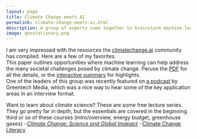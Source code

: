 ```yaml
---
layout: page
title: Climate Change meets AI
permalink: climate-change-meets-ai.html
description: A group of experts come together to brainstorm machine learning based solutions to climate change. The website, the paper, and accompanying podcast. 
image: geostationary.png
---
```

I am very impressed with the resources the <a href="https://www.climatechange.ai/" target="_blank">climatechange.ai</a> community has compiled. Here are a few of my favorites. 
<br>
This paper outlines opportunities where machine learning can help address the many societal challenges posed by climate change. Peruse the <a href="https://arxiv.org/pdf/1906.05433.pdf" target="_blank">PDF</a> for all the details, or the <a href="https://www.climatechange.ai/summaries" target="_blank">interactive summary</a> for highlights. 
<br>
One of the leaders of this group was recently featured on <a href="https://www.greentechmedia.com/articles/read/beyond-forecasting-artificial-intelligence-is-a-powerful-decarbonization-tool" target="_blank">a podcast</a> by Greentech Media, which was a nice way to hear some of the key application areas in an interview format.  

Want to learn about climate science? These are some free lecture series. They go pretty far in depth, but the essentials are covered in the beginning third or so of these courses (intro/overview, energy budget, greenhouse gases)
⋅⋅*[Climate Change: Science and Global Imapact](https://www.edx.org/course/climate-change-the-science-and-global-impact)
⋅⋅*[Climate Change Literacy](https://www.youtube.com/user/climateliteracy/featured)
